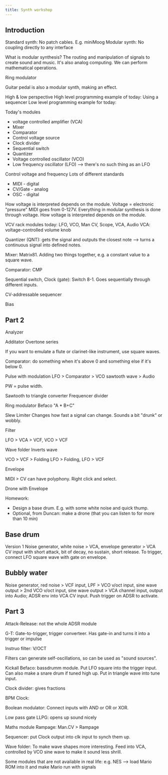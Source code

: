 ```yaml
---
title: Synth workshop
---
```


## Introduction


Standard synth: No patch cables. E.g. miniMoog
Modular synth: No coupling directly to any interface

What is modular synthesis? The routing and manipulation of signals to create sound and music. 
It's also analog computing. We can perform mathematical operations. 

Ring modulator

Guitar pedal is also a modular synth, making an effect.

High & low perspective
High level programming example of today: Using a sequencer
Low level programming example for today: 

Today's modules
- voltage controlled amplifier (VCA)
- Mixer
- Comparator
- Control voltage source
- Clock divider
- Sequential switch
- Quantizer
- Voltage controlled oscillator (VCO)
- Low frequency oscillator (LFO) --> there's no such thing as an LFO

Control voltage and frequency
Lots of different standards
- MIDI - digital
- CV/Gate - analog
- OSC - digital

How voltage is interpreted depends on the module. 
Voltage = electronic "pressure"
MIDI goes from 0-127V. 
Everything in modular synthesis is done through voltage. How voltage is interpreted depends on the module. 

VCV rack modules today:
LFO, VCO, Man CV, Scope, VCA, Audio
VCA: voltage-controlled volume knob

Quantizer (QNT): gets the signal and outputs the closest note --> turns a continuous signal into defined notes. 

Mixer: Matrix81. Adding two things together, e.g. a constant value to a square wave.

Comparator: CMP

Sequential switch, Clock (gate): Switch 8-1. Goes sequentially through different inputs.





CV-addressable sequencer


Bias


## Part 2

Analyzer

Additator
Overtone series


If you want to emulate a flute or clarinet-like instrument, use square waves.

Comparator: do something when it's above 0 and something else if it's below 0. 

Pulse with modulation
LFO > Comparator > VCO sawtooth wave > Audio

PW = pulse width. 

Sawtooth to triangle converter
Frequencer divider

Ring modulator Befaco "A * B+C"

Slew Limiter
Changes how fast a signal can change. Sounds a bit "drunk" or wobbly.

Filter



LFO > VCA > VCF, VCO > VCF


Wave folder
Inverts wave


VCO > VCF > Folding 
LFO > Folding, LFO > VCF

Envelope


MIDI > CV can have polyphony. Right click and select.

Drone with Envelope


Homework: 
- Design a base drum. E.g. with some white noise and quick thump.
- Optional, from Duncan: make a drone (that you can listen to for more than 10 min)



## Base drum
Version 1
Noise generator, white noise > VCA, envelope generator > VCA CV input with short attack, bit of decay, no sustain, short release. To trigger, connect LFO square wave with gate on envelope. 

## Bubbly water
Noise generator, red noise > VCF input, LPF > VCO v/oct input, sine wave output > 2nd VCO v/oct input, sine wave output > VCA channel input, output into Audio; ADSR env into VCA CV input.
Push trigger on ADSR to activate.

## Part 3
Attack-Release: not the whole ADSR module

G-T: Gate-to-trigger, trigger converteer. Has gate-in and turns it into a trigger or impulse

Instruo filter: V/OCT

Filters can generate self-oscillations, so can be used as "sound sources". 

Kickall Befaco: bassdrumm module. Put LFO square into the trigger input. Can also make a snare drum if tuned high up. Put in triangle wave into tune input. 

Clock divider: gives fractions

BPM Clock: 

Boolean modulator: Connect inputs with AND or OR or XOR. 

Low pass gate LLPG: opens up sound nicely

Maths module Rampage: Man.CV > Rampage

Sequencer: put Clock output into clk input to synch them up.

Wave folder: To make wave shapes more interesting. Feed into VCA, controlled by VCO sine wave to make it sound less shrill. 

Some modules that are not available in real life: e.g. NES --> load Mario ROM into it and make Mario run with signals

